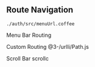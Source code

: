 ## Route Navigation

`./auth/src/menuUrl.coffee`

Menu Bar Routing

Custom Routing
@3-/urlli/Path.js

Scroll Bar
scrollc